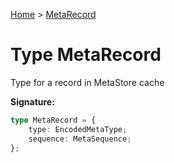 [Home](../index.md) &gt; [MetaRecord](./metarecord.md)

# Type MetaRecord

Type for a record in MetaStore cache

<b>Signature:</b>

```typescript
type MetaRecord = {
    type: EncodedMetaType;
    sequence: MetaSequence;
};
```
